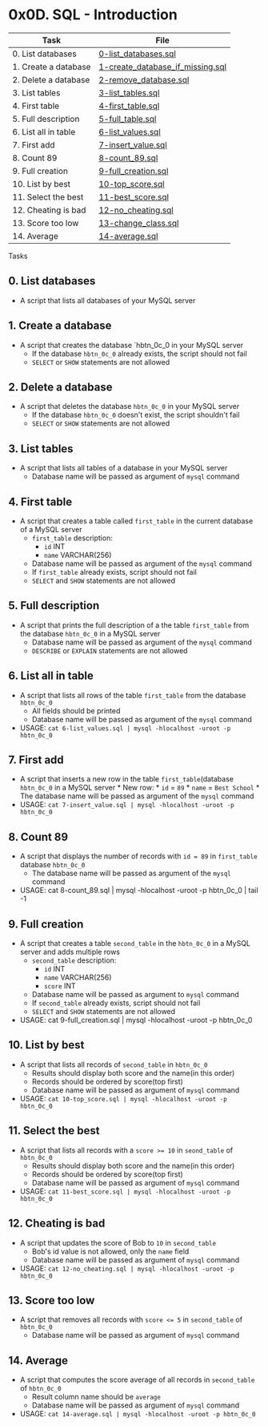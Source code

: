 # 0x0D. SQL - Introduction

| Task | File |
| ---- | ---- |
| 0. List databases | [0-list_databases.sql](./0-list_databases.sql) |
| 1. Create a database | [1-create_database_if_missing.sql](./1-create_database_if_missing.sql) |
| 2. Delete a database | [2-remove_database.sql](./2-remove_database.sql) |
| 3. List tables | [3-list_tables.sql](./3-list_tables.sql) |
| 4. First table | [4-first_table.sql](./4-first_table.sql) |
| 5. Full description | [5-full_table.sql](./5-full_table.sql) |
| 6. List all in table | [6-list_values.sql](./6-list_values.sql) |
| 7. First add | [7-insert_value.sql](./7-insert_value.sql) |
| 8. Count 89 | [8-count_89.sql](./8-count_89.sql) |
| 9. Full creation | [9-full_creation.sql](./9-full_creation.sql) |
| 10. List by best | [10-top_score.sql](./10-top_score.sql) |
| 11. Select the best | [11-best_score.sql](./11-best_score.sql) |
| 12. Cheating is bad | [12-no_cheating.sql](./12-no_cheating.sql) |
| 13. Score too low | [13-change_class.sql](./13-change_class.sql) |
| 14. Average | [14-average.sql](./14-average.sql) |

Tasks
## 0. List databases
* A script that lists all databases of your MySQL server
## 1. Create a database
* A script that creates the database `hbtn_0c_0 in your MySQL server
	* If the database `hbtn_0c_0` already exists, the script should not fail
	* `SELECT` or `SHOW` statements are not allowed
## 2. Delete a database
* A script that deletes the database `hbtn_0c_0` in your MySQL server
	* If the database `hbtn_0c_0` doesn't exist, the script shouldn't fail
	* `SELECT` or `SHOW` statements are not allowed
## 3. List tables
* A script that lists all tables of a database in your MySQL server
	* Database name will be passed as argument of `mysql` command
## 4. First table
* A script that creates a table called `first_table` in the current database of a MySQL server
	* `first_table` description:
		* `id` INT
		* `name` VARCHAR(256)
	* Database name will be passed as argument of the `mysql` command
	* If `first_table` already exists, script should not fail
	* `SELECT` and `SHOW` statements are not allowed
## 5. Full description
* A script that prints the full description of a the table `first_table` from the database `hbtn_0c_0` in a MySQL server
	* Database name will be passed as argument of the `mysql` command
	* `DESCRIBE` or `EXPLAIN` statements are not allowed
## 6. List all in table
* A script that lists all rows of the table `first_table` from the database `hbtn_0c_0`
	* All fields should be printed
	* Database name will be passed as argument of the `mysql` command
* USAGE: `cat 6-list_values.sql | mysql -hlocalhost -uroot -p hbtn_0c_0`
## 7. First add
* A script that inserts a new row in the table `first_table`(database `hbtn_0c_0` in a MySQL server
		* New row:
			* `id` = `89`
			* `name` = `Best School`
		* The database name will be passed as argument of the `mysql` command
* USAGE: `cat 7-insert_value.sql | mysql -hlocalhost -uroot -p hbtn_0c_0`
## 8. Count 89
* A script that displays the number of records with `id = 89` in `first_table` database `hbtn_0c_0`
	* The database name will be passed as argument of the `mysql` command
* USAGE: cat 8-count_89.sql | mysql -hlocalhost -uroot -p hbtn_0c_0 | tail -1
## 9. Full creation
* A script that creates a table `second_table` in the `hbtn_0c_0` in a MySQL server and adds multiple rows
	* `second_table` description:
		* `id` INT
		* `name` VARCHAR(256)
		* `score` INT
	* Database name will be passed as argument to `mysql` command
	* If `second_table` already exists, script should not fail
	* `SELECT` and `SHOW` statements are not allowed
* USAGE: cat 9-full_creation.sql | mysql -hlocalhost -uroot -p hbtn_0c_0
## 10. List by best
* A script that lists all records of `second_table` in `hbtn_0c_0`
	* Results should display both score and the name(in this order)
	* Records should be ordered by score(top first)
	* Database name will be passed as argument of `mysql` command
* USAGE: `cat 10-top_score.sql | mysql -hlocalhost -uroot -p hbtn_0c_0`
## 11. Select the best
* A script that lists all records with a `score >= 10` in `seond_table` of `hbtn_0c_0`
	* Results should display both score and the name(in this order)
	* Records should be ordered by score(top first)
	* Database name will be passed as argument of `mysql` command
* USAGE: `cat 11-best_score.sql | mysql -hlocalhost -uroot -p hbtn_0c_0`
## 12. Cheating is bad
* A script that updates the score of Bob to `10` in `second_table`
	* Bob's id value is not allowed, only the `name` field
	* Database name will be passed as argument of `mysql` command
* USAGE: `cat 12-no_cheating.sql | mysql -hlocalhost -uroot -p hbtn_0c_0`
## 13. Score too low
* A script that removes all records with `score <= 5` in `second_table` of `hbtn_0c_0`
	* Database name will be passed as argument of `mysql` command
## 14. Average
* A script that computes the score average of all records in `second_table` of `hbtn_0c_0`
	* Result column name should be `average`
	* Database name will be passed as argument of `mysql` command
* USAGE: `cat 14-average.sql | mysql -hlocalhost -uroot -p hbtn_0c_0`
